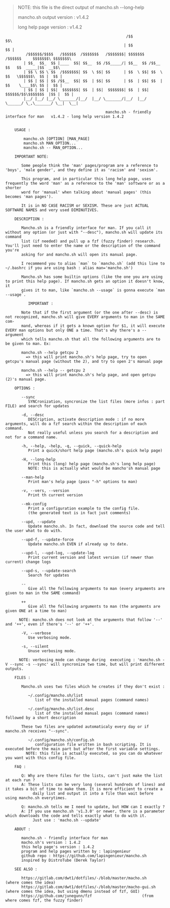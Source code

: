 > NOTE: this file is the direct output of mancho.sh --long-help
>
> mancho.sh output version : v1.4.2
>
> long help page version : v1.4.2

        
        
        	                                             /$$                             $$\
        	                                            | $$                             $$ |
        	 /$$$$$$/$$$$   /$$$$$$  /$$$$$$$   /$$$$$$$| $$$$$$$   /$$$$$$     $$$$$$$\ $$$$$$$\
        	| $$_  $$_  $$ |____  $$| $$__  $$ /$$_____/| $$__  $$ /$$__  $$   $$  _____|$$  __$$\
        	| $$ \ $$ \ $$  /$$$$$$$| $$  \ $$| $$      | $$  \ $$| $$  \ $$   \$$$$$$\  $$ |  $$ |
        	| $$ | $$ | $$ /$$__  $$| $$  | $$| $$      | $$  | $$| $$  | $$    \____$$\ $$ |  $$ |
        	| $$ | $$ | $$|  $$$$$$$| $$  | $$|  $$$$$$$| $$  | $$|  $$$$$$/$$\$$$$$$$  |$$ |  $$ |
        	|__/ |__/ |__/ \_______/|__/  |__/ \_______/|__/  |__/ \______/ \_,\_______/ \__|  \__|
        
                                                mancho.sh - friendly interface for man   v1.4.2 - long help version 1.4.2
        
        
        USAGE :
        
        	mancho.sh [OPTION] [MAN_PAGE]
        	mancho.sh MAN_OPTION...
        	mancho.sh -- MAN_OPTION...
        
        IMPORTANT NOTE:
        
           Some people think the 'man' pages/program are a reference to 'boys', 'male gender', and they define it as 'racism' and 'sexism'.
        
           This program, and in particular this long help page, uses frequently the word 'man' as a reference to the 'man' software or as a shorter
           word for 'manual' when talking about 'manual pages' (this becomes 'man pages').
        
           It is in NO CASE RACISM or SEXISM. These are just ACTUAL SOFTWARE NAMES and very used DIMINUTIVES.
        
        DESCRIPTION :
        
           Mancho.sh is a friendly interface for man. If you call it without any option (or just with "--desc"), mancho.sh will update its command
           list (if needed) and pull up a fzf (fuzzy finder) research. You'll just need to enter the name or the description of the command you're
           asking for and mancho.sh will open its manual page.
        
           I recommend you to alias `man` to `mancho.sh` (add this line to ~/.bashrc if you are using bash : alias man='mancho.sh')
        
           Mancho.sh has some builtin options (like the one you are using to print this help page). If mancho.sh gets an option it doesn't know, it
           gives it to man, like `mancho.sh --usage` is gonna execute `man --usage`.
        
              IMPORTANT :
           
           Note that if the first argument (or the one after --desc) is not recognized, mancho.sh will give EVERY arguments to man in the SAME com-
           mand, whereas if it gets a known option for $1, it will execute EVERY man options but only ONE a time. That's why there's a -- argument
           which tells mancho.sh that all the following arguments are to be given to man. Ex:
        
           mancho.sh --help getcpu 2
             => this will print mancho.sh's help page, try to open getcpu's manual page (without the 2), and try to open 2's manual page
        
           mancho.sh --help -- getcpu 2
             => this will print mancho.sh's help page, and open getcpu (2)'s manual page.
        
        OPTIONS :
        
           --sync
              SYNCronization, syncronize the list files (more infos : part FILE) and search for updates
        
           -d, --desc
              DESCription, activate description mode : if no more arguments, will do a fzf search within the description of each command.
              Not really useful unless you search for a description and not for a command name.
        
           -h, --help, -help, -q, --quick, --quick-help
              Print a quick/short help page (mancho.sh's quick help page)
        
           -H, --long-help
              Print this (long) help page (mancho.sh's long help page)
              NOTE: this is actually what would be mancho'sh manual page
        
           --man-help
              Print man's help page (pass "-h" options to man)
        
           -v, --vers, --version
              Print th current version
        
           --mk-config
              Print a configuration example to the config file.
              (the generated text is in fact just comments)
        
           --upd, --update
              Update mancho.sh. In fact, download the source code and tell the user what to do with.
        
           --upd-f, --update-force
              Update mancho.sh EVEN if already up to date.
        
           --upd-l, --upd-log, --update-log
              Print current version and latest version (if newer than current) change logs
        
           --upd-s, --update-search
              Search for updates
        
           --
              Give all the following arguments to man (every arguments are given to man in the SAME command)
        
           ++
              Give all the following arguments to man (the arguments are given ONE at a time to man)
        
          NOTE: mancho.sh does not look at the arguments that follow '--' and '++', even if there's '--' or '++'.
        
           -V, --verbose
              Use verbosing mode.
        
           -s, --silent
              Unuse verbosing mode.
        
          NOTE: verbosing mode can change during  executing : 'mancho.sh -V --sync -s --sync' will syncronize two time, but will print different outputs.
        
        FILES :
        
           Mancho.sh uses two files which he creates if they don't exist :
           
              ~/.config/mancho.sh/list
                 list of the installed manual pages (command names)
        
              ~/.config/mancho.sh/list.desc
                 list of the installed manual pages (command names) followed by a short description
        
           These two files are updated automaticaly every day or if mancho.sh receives "--sync".
        
              ~/.config/mancho.sh/config.sh
                 configuration file written in bash scripting. It is executed before the main part but after the first variable settings.
        	 NOTE: this file is actually executed, so you can do whatever you want with this config file.
        
        FAQ :
        
           Q: Why are there files for the lists, can't just make the list at each run ?
           A: These lists can be very long (several hundreds of lines) and it takes a bit of time to make them. It is more efficient to create a
                daily list and output it into a file than wait before using mancho.sh everytimes.
        
           Q: mancho.sh tells me I need to update, but HOW can I exactly ?
           A: If you use mancho.sh 'v1.3.0' or newer, there is a parameter which downloads the code and tells exactly what to do with it.
                Just use : 'macho.sh --update'
        
        ABOUT :
        
           mancho.sh - friendly interface for man
           macho.sh's version : 1.4.2
           this help page's version : 1.4.2
           program and help pages written by : lapingenieur
           github repo : https://github.com/lapingenieur/mancho.sh
           inspired by DistroTube (Derek Taylor)
        
        SEE ALSO :
        
           https://gitlab.com/dwt1/dotfiles/-/blob/master/macho.sh			(where comes the idea)
           https://gitlab.com/dwt1/dotfiles/-/blob/master/macho-gui.sh			(where comes the idea, but using dmenu instead of fzf, GUI)
           https://github.com/junegunn/fzf						(from where comes fzf, the fuzzy finder)
        
